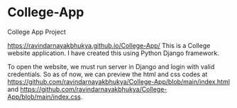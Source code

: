 # College-App
College App Project

https://ravindarnayakbhukya.github.io/College-App/ 
This is a College website application. I have created this using Python Django framework. 

To open the website, we must run server in Django and login  with valid credentials. So as of now, we can preview the html and css codes at https://github.com/ravindarnayakbhukya/College-App/blob/main/index.html and https://github.com/ravindarnayakbhukya/College-App/blob/main/index.css. 
